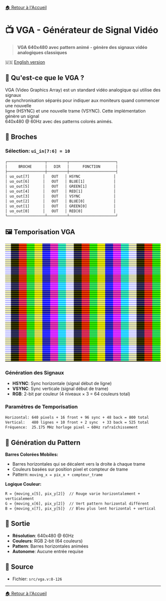 [🏠 Retour à l'Accueil](../README_FR.md)

# 📺 VGA - Générateur de Signal Vidéo

> **VGA 640x480 avec pattern animé - génère des signaux vidéo analogiques classiques**

🇺🇸 [English version](vga.md)

## 🎯 Qu'est-ce que le VGA ?

VGA (Video Graphics Array) est un standard vidéo analogique qui utilise des signaux  
de synchronisation séparés pour indiquer aux moniteurs quand commencer une nouvelle  
ligne (HSYNC) et une nouvelle trame (VSYNC). Cette implémentation génère un signal  
640x480 @ 60Hz avec des patterns colorés animés.

## 🔌 Broches

### Sélection: `ui_in[7:6] = 10`

```
┌─────────────────┬─────────┬─────────────────────┐
│     BROCHE      │   DIR   │      FONCTION       │
├─────────────────┼─────────┼─────────────────────┤
│ uo_out[7]      │   OUT   │ HSYNC               │
│ uo_out[6]      │   OUT   │ BLUE[1]             │
│ uo_out[5]      │   OUT   │ GREEN[1]            │
│ uo_out[4]      │   OUT   │ RED[1]              │
│ uo_out[3]      │   OUT   │ VSYNC               │
│ uo_out[2]      │   OUT   │ BLUE[0]             │
│ uo_out[1]      │   OUT   │ GREEN[0]            │
│ uo_out[0]      │   OUT   │ RED[0]              │
└─────────────────┴─────────┴─────────────────────┘
```

## 🖼️ Temporisation VGA

![Diagramme Temporisation VGA](vga.png)

### Génération des Signaux
- **HSYNC**: Sync horizontale (signal début de ligne)
- **VSYNC**: Sync verticale (signal début de trame)
- **RGB**: 2-bit par couleur (4 niveaux × 3 = 64 couleurs total)

### Paramètres de Temporisation
```
Horizontal: 640 pixels + 16 front + 96 sync + 48 back = 800 total
Vertical:   480 lignes + 10 front + 2 sync  + 33 back = 525 total
Fréquence:  25.175 MHz horloge pixel → 60Hz rafraîchissement
```

## 🎨 Génération du Pattern

**Barres Colorées Mobiles:**
- Barres horizontales qui se décalent vers la droite à chaque trame
- Couleurs basées sur position pixel et compteur de trame
- Pattern: `moving_x = pix_x + compteur_trame`

**Logique Couleur:**
```
R = {moving_x[5], pix_y[2]}  // Rouge varie horizontalement + verticalement
G = {moving_x[6], pix_y[2]}  // Vert pattern horizontal différent
B = {moving_x[7], pix_y[5]}  // Bleu plus lent horizontal + vertical
```

## 📱 Sortie

- **Résolution**: 640x480 @ 60Hz
- **Couleurs**: RGB 2-bit (64 couleurs)
- **Pattern**: Barres horizontales animées
- **Autonome**: Aucune entrée requise

## 📂 Source
- Fichier: `src/vga.v:8-126`

---
[🏠 Retour à l'Accueil](../README_FR.md)